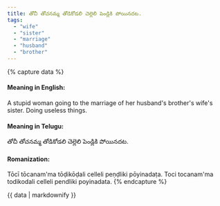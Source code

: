 ```yaml
---
title: తోచీ తోచనమ్మ తోడికోడలి చెల్లెలి పెండ్లికి పోయినదట.
tags:
  - "wife"
  - "sister"
  - "marriage"
  - "husband"
  - "brother"
---
```


{% capture data %}
#### Meaning in English:
A stupid woman going to the marriage of her husband's brother's wife's sister.
Doing useless things.

#### Meaning in Telugu:
తోచీ తోచనమ్మ తోడికోడలి చెల్లెలి పెండ్లికి పోయినదట.

#### Romanization:
Tōcī tōcanam'ma tōḍikōḍali celleli peṇḍliki pōyinadaṭa.
Toci tocanam'ma todikodali celleli pendliki poyinadata.
{% endcapture %}

{{ data | markdownify }}

